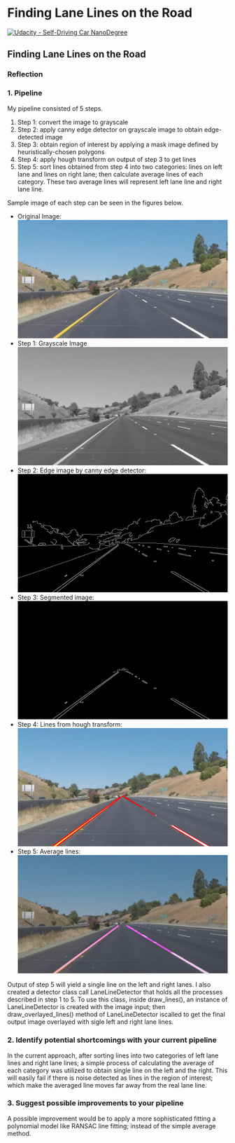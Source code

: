 # **Finding Lane Lines on the Road** #
[![Udacity - Self-Driving Car NanoDegree](https://s3.amazonaws.com/udacity-sdc/github/shield-carnd.svg)](http://www.udacity.com/drive)

**Finding Lane Lines on the Road**
---

### Reflection

### 1. Pipeline
<!-- Describe your pipeline. As part of the description, explain how you modified the draw_lines() function. -->

My pipeline consisted of 5 steps.
1. Step 1: convert the image to grayscale
2. Step 2: apply canny edge detector on grayscale image to obtain edge-detected image
3. Step 3: obtain region of interest by applying a mask image defined by heuristically-chosen polygons
4. Step 4: apply hough transform on output of step 3 to get lines
5. Step 5: sort lines obtained from step 4 into two categories: lines on left lane and lines on right lane; then calculate average lines of each category. These two average lines will represent left lane line and right lane line.

Sample image of each step can be seen in the figures below.

- Original Image:
![Original Image](./pipeline/solidYellowCurve2.jpg)
- Step 1: Grayscale Image
![Grayscale Image](./pipeline/gray_img.png)
- Step 2: Edge image by canny edge detector:
![Edged image](./pipeline/edged_img.png)
- Step 3: Segmented image:
![Segmented image](./pipeline/segmented_img.png)
- Step 4: Lines from hough transform:
![Rough lines image](./pipeline/rough_lines_img.png)
- Step 5: Average lines:
![final output](./pipeline/final_output.png)

Output of step 5 will yield a single line on the left and right lanes.
I also created a detector class call LaneLineDetector that holds all the processes described in step 1 to 5. To use this class, inside draw_lines(), an instance of LaneLineDetector is created with the image input; then draw\_overlayed\_lines() method of LaneLineDetector iscalled to get the final output image overlayed with sigle left and right lane lines.

### 2. Identify potential shortcomings with your current pipeline

In the current approach, after sorting lines into two categories of left lane lines and right lane lines; a simple process of calculating the average of each category was utilized to obtain single line on the left and the right. This will easily fail if there is noise detected as lines in the region of interest; which make the averaged line moves far away from the real lane line.

### 3. Suggest possible improvements to your pipeline

A possible improvement would be to apply a more sophisticated fitting a polynomial model like RANSAC line fitting; instead of the simple average method.

